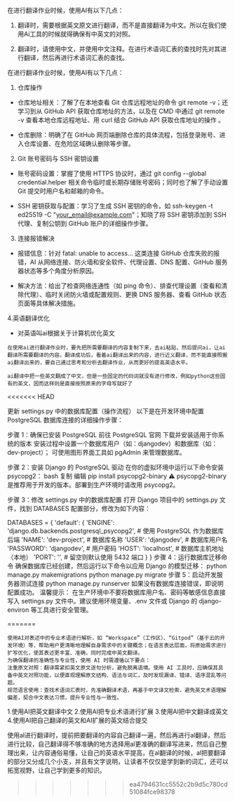 <!-- 杨常佑 翻译作业 -->
在进行翻译作业时候，使用AI有以下几点：

1. 翻译时，需要根据英文原文进行翻译，而不是直接翻译为中文。所以在我们使用Ai工具的时候就得确保有中英文的对照。

2. 翻译时，请使用中文，并使用中文注释。在进行术语词汇表的查找时先对其进行翻译，然后再进行术语词汇表的查找。
<!-- 杨常佑 翻译作业 -->



<!-- 全俊召 翻译作业 -->
在进行翻译作业时候，使用AI有以下几点：

1. 仓库操作

- 仓库地址相关：了解了在本地查看 Git 仓库远程地址的命令 git remote -v；还学习到从 GitHub API 获取仓库地址的方法，以及在 CMD 中通过 git remote -v 查看本地仓库远程地址、用 curl 结合 GitHub API 获取仓库地址的操作 。

- 仓库删除：明确了在 GitHub 网页端删除仓库的具体流程，包括登录账号、进入仓库设置、在危险区域确认删除等步骤。

2. Git 账号密码与 SSH 密钥设置

- 账号密码设置：掌握了使用 HTTPS 协议时，通过 git config --global credential.helper 相关命令临时或长期存储账号密码；同时也了解了手动设置 Git 提交时用户名和邮箱的命令。

- SSH 密钥获取与配置：学习了生成 SSH 密钥的命令，如 ssh-keygen -t ed25519 -C "your_email@example.com"；知晓了将 SSH 密钥添加到 SSH 代理、复制公钥到 GitHub 账户的详细操作步骤。

3. 连接报错解决

- 报错信息：针对 fatal: unable to access... 这类连接 GitHub 仓库失败的报错，AI 从网络连接、防火墙和安全软件、代理设置、DNS 配置、GitHub 服务器状态等多个角度分析原因。

- 解决方法：给出了检查网络连通性（如 ping 命令）、排查代理设置（查看和清除代理）、临时关闭防火墙或配置规则、更换 DNS 服务器、查看 GitHub 状态页面等具体解决措施。

4.英语翻译优化
- 对英语叫ai根据关于计算机优化英文
<!-- 全俊召 翻译作业 -->



<!--赵毅的翻译ai修改记录-->

    在使用ai进行翻译作业时，要先把所需要翻译的内容复制下来，去ai粘贴，然后提问ai，让ai翻译所需要翻译的内容。翻译成功后，看着ai翻译出来的内容，进行近义翻译，而不能直接照搬ai翻译出来的，要自己通过思考和分析去翻译作业，从而更好的提高英语水平。
    
    ai翻译中把一些英文翻成了中文，但是一些固定的代码词就没有进行修改，例如python这些固有的英文，因而这样则是直接按照原来的字母写就好了
    
<!--赵毅的翻译ai修改记录-->
<<<<<<< HEAD
    
<!--卢奕成的翻译流程修改记录-->
 更新 settings.py 中的数据库配置（操作流程）
以下是在开发环境中配置 PostgreSQL 数据库连接的详细操作步骤：

步骤 1：确保已安装 PostgreSQL
前往 PostgreSQL 官网 下载并安装适用于你系统的版本
安装过程中设置一个数据库用户（如：djangodev）和数据库（如：dev-project）；
可使用图形界面工具如 pgAdmin 来管理数据库。

步骤 2：安装 Django 的 PostgreSQL 驱动
在你的虚拟环境中运行以下命令安装 psycopg2：
bash
复制
编辑
pip install psycopg2-binary
⚠️ psycopg2-binary 是推荐用于开发的版本。部署到生产环境时请改用 psycopg2。

步骤 3：修改 settings.py 中的数据库配置
打开 Django 项目中的 settings.py 文件，找到 DATABASES 配置部分，修改为如下内容：

DATABASES = {
    'default': {
        'ENGINE': 'django.db.backends.postgresql_psycopg2',  # 使用 PostgreSQL 作为数据库后端
        'NAME': 'dev-project',                                # 数据库名称
        'USER': 'djangodev',                                  # 数据库用户名
        'PASSWORD': 'djangodev',                              # 用户密码
        'HOST': 'localhost',                                  # 数据库主机地址（本地）
        'PORT': '',                                           # 留空则默认使用 5432 端口
    }
}
步骤 4：运行数据库迁移命令
确保数据库已经创建，然后运行以下命令以应用 Django 的模型迁移：
python manage.py makemigrations
python manage.py migrate
步骤 5：启动开发服务器测试连接
python manage.py runserver
如果没有数据库连接错误，即说明配置成功。
 温馨提示：
在生产环境中不要将数据库用户名、密码等敏感信息直接写入 settings.py 文件中。建议使用环境变量、.env 文件或 Django 的 django-environ 等工具进行安全管理。
<!--卢奕成的翻译流程修改记录-->
=======



<!--韦俊AI修改-->

    使用AI对表述中的专业术语进行解析，如 “Workspace”（工作区）、“Gitpod”（基于云的开发环境）等，帮助用户更清晰地理解自身需求中的关键概念；在语言表达层面，将原始需求进行扩写优化，使其表述更丰富、准确，同时完成中英文翻译。
    为确保翻译的准确性与专业性，使用 AI 时需遵循以下要点：
    注重原文对照：翻译需紧扣英文原文逐句分析，避免脱离语境。使用 AI 工具时，应确保其具备中英文对照功能，以便直观理解原文结构、语法与词汇，及时发现漏译、错译、语序混乱等问题。
    规范语言使用：查找术语词汇表时，先准确翻译术语，再基于中文译文检索，避免英文术语理解偏差，契合中文表达习惯，提升专业性与一致性。

<!--韦俊AI修改-->

<!--江桂锦使用AI进行详细说明-->
1.使用AI把英文翻译中文
2.使用AI把专业术语进行扩展
3.使用AI把中文翻译成英文
4.使用AI把自己翻译的英文和AI扩展的英文结合提交
<!--江桂锦使用AI进行详细说明-->

<!--黄国铭使用AI进行详细说明-->
使用al进行翻译时，提前把要翻译的内容自己翻译一遍，然后再进行al翻译，然后进行比较，自己翻译得不够准确的地方选择用al更准确的翻译写进来，然后自己整理出来，让内容通俗易懂，让自己的英语水平提高，在al翻译的时候，al把要翻译的部分又分成几个小支，并且有文字说明，让读者不仅仅是学到新的词汇，还可以拓宽视野，让自己学到更多的知识。
<!--黄国铭使用AI进行详细说明-->
>>>>>>> ea4794631cc5552c2b9d5c780cd51084fce98378
